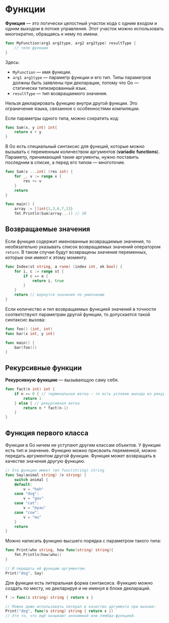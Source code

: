 # Функции

**Функция** — это логически целостный участок кода с одним входом и одним выходом в потоке управления. Этот участок можно использовать многократно, обращаясь к нему по имени.

```Go
func MyFunction(arg1 arg1type, arg2 arg2type) resultType {
    // тело функции
}
```

Здесь:
- `MyFunction` — имя функции.
- `arg1 arg1type` — параметр функции и его тип. Типы параметров должны быть заявлены при декларации, потому что Go — статически типизированный язык.
- `resultType` — тип возвращаемого значения.

Нельзя декларировать функцию внутри другой функции. Это ограничение языка, связанное с особенностями компиляции.

Если параметры одного типа, можно сократить код:

```Go
func Sum(x, y int) int{
    return x + y
}
```

В Go есть специальный синтаксис для функций, которые можно вызывать с переменным количеством аргументов (**variadic functions**). Параметр, принимающий такие аргументы, нужно поставить последним в списке, а перед его типом — многоточие.

```Go
func Sum(x ...int) (res int) {
	for _, v := range x {
		res += v
	}
	return
}

func main() {
	array := []int{1,3,6,7,13}
	fmt.Println(Sum(array...)) // 30
```
## Возвращаемые значения

Если функция содержит именованные возвращаемые значения, то необязательно указывать список возвращаемых значений оператором `return`. В таком случае будут возвращены значения переменных, которые они имеют к этому моменту.

```Go
func Index(st string, a rune) (index int, ok bool) {
    for i, c := range st {
        if c == a {
            return i, true
        }
    }
    return // вернутся значения по умолчанию
}
```

Если количество и тип возвращаемых функцией значений в точности соответствуют параметрам другой функции, то допускается такой синтаксис вызова:

```Go
func foo() (int, int)
func bar(x int, y int)

func main() {
    bar(foo())
}
```
## Рекурсивные функции

**Рекурсивную функцию** — вызывающую саму себя.

```Go
func fact(n int) int {
	if n == 0 { // терминальная ветка — то есть условие выхода из рекурсии
		return 1
	} else { // рекурсивная ветка
		return n * fact(n-1)
	}
}
```
## Функция первого класса

Функции в Go ничем не уступают другим классам объектов. У функции есть тип и значение. Функцию можно присвоить переменной, можно передать аргументом другой функции. Функция может возвращать в качестве значения другую функцию.

```Go
// Эта функция имеет тип func(string) string
func Say(animal string) (v string) {
    switch animal {
    default:
        v = "heh"
    case "dog":
        v = "gav"
    case "cat":
        v = "myau"
    case "cow":
        v = "mu"
    }
    return
}
```

Можно написать функцию высшего порядка с параметром такого типа:

```Go
func Print(who string, how func(string) string){
    fmt.Println(how(who))
}

// И передать её функцию аргументом:
Print("dog", Say)
```

Для функции есть литеральная форма синтаксиса. Функцию можно создать по месту, не декларируя и не именуя в блоке деклараций.

```Go
f := func(s string) string { return s }

// Можно даже использовать литерал в качестве аргумента при вызове:
Print("dog", func(s string) string { return s })
// Это то, что ещё называют анонимной или лямбда-функцией.
```

